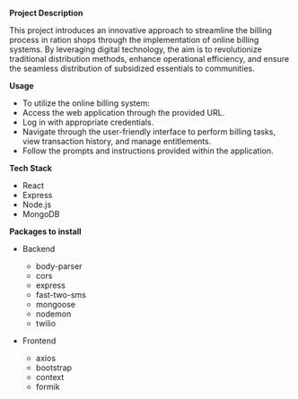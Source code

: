 **Project Description**

This project introduces an innovative approach to streamline the billing process in ration shops through the implementation of online billing systems. By leveraging digital technology, the aim is to revolutionize traditional distribution methods, enhance operational efficiency, and ensure the seamless distribution of subsidized essentials to communities.


**Usage**
- To utilize the online billing system:
- Access the web application through the provided URL.
- Log in with appropriate credentials.
- Navigate through the user-friendly interface to perform billing tasks, view transaction history, and manage entitlements.
- Follow the prompts and instructions provided within the application.


**Tech Stack**
- React
- Express
- Node.js
- MongoDB


**Packages to install**

- Backend
  - body-parser
  - cors
  - express
  - fast-two-sms
  - mongoose
  - nodemon
  - twilio
 
- Frontend
  - axios
  - bootstrap
  - context
  - formik
